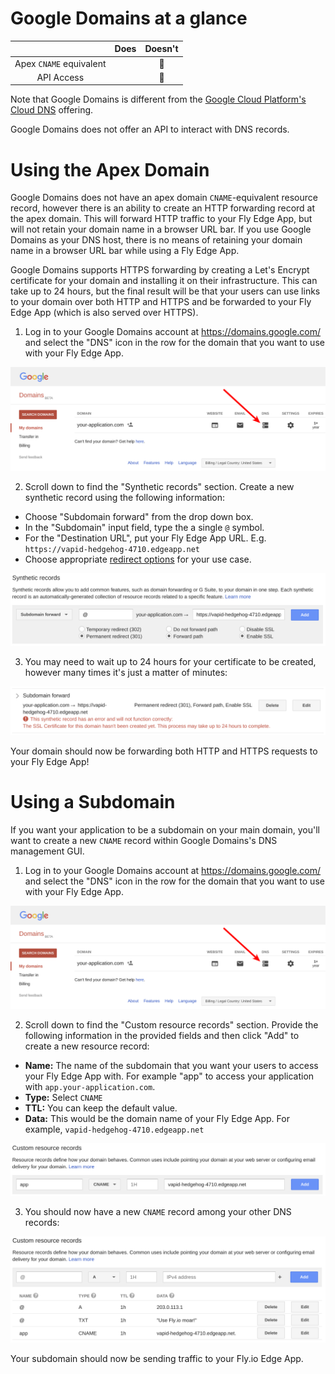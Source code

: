 # Google Domains at a glance

 |   | Does | Doesn't |
 | :---: | :---: | :---: |
 | Apex `CNAME` equivalent |  | :no_entry_sign: |
 | API Access | | :no_entry_sign: |

 Note that Google Domains is different from the [Google Cloud Platform's Cloud DNS](./google-cloud.md) offering.

 Google Domains does not offer an API to interact with DNS records.

# Using the Apex Domain

 Google Domains does not have an apex domain `CNAME`-equivalent resource record, however there is an ability to create an HTTP forwarding record at the apex domain. This will forward HTTP traffic to your Fly Edge App, but will not retain your domain name in a browser URL bar. If you use Google Domains as your DNS host, there is no means of retaining your domain name in a browser URL bar while using a Fly Edge App.
 
 Google Domains supports HTTPS forwarding by creating a Let's Encrypt certificate for your domain and installing it on their infrastructure. This can take up to 24 hours, but the final result will be that your users can use links to your domain over both HTTP and HTTPS and be forwarded to your Fly Edge App (which is also served over HTTPS).

 1. Log in to your Google Domains account at https://domains.google.com/ and select the "DNS" icon in the row for the domain that you want to use with your Fly Edge App.

 ![Google Domains - Manage a domain's DNS records](./screenshots/google-domains/google-domains-manage-dns.png "Google Domains - Manage a domain's DNS records")
 
 2. Scroll down to find the "Synthetic records" section. Create a new synthetic record using the following information:

  - Choose "Subdomain forward" from the drop down box.
  - In the "Subdomain" input field, type the a single `@` symbol.
  - For the "Destination URL", put your Fly Edge App URL. E.g. `https://vapid-hedgehog-4710.edgeapp.net`
  - Choose appropriate [redirect options](https://support.google.com/domains/answer/4522141#moreoptions) for your use case.

![Google Domains - Create a Synthetic Record](./screenshots/google-domains/google-domains-create-synthetic-forwarding-record.png "Google Domains - Create a Synthetic Record")

3. You may need to wait up to 24 hours for your certificate to be created, however many times it's just a matter of minutes:

![Google Domains - TLS certificate is being created](./screenshots/google-domains/google-domains-synthetic-forwarding-record-tls-warning.png "Google Domains - TLS certificate is being created")

Your domain should now be forwarding both HTTP and HTTPS requests to your Fly Edge App!



# Using a Subdomain

If you want your application to be a subdomain on your main domain, you'll want to create a new `CNAME` record within Google Domains's DNS management GUI.

1. Log in to your Google Domains account at https://domains.google.com/ and select the "DNS" icon in the row for the domain that you want to use with your Fly Edge App.

![Google Domains - Manage a domain's DNS records](./screenshots/google-domains/google-domains-manage-dns.png "Google Domains - Manage a domain's DNS records")

2. Scroll down to find the "Custom resource records" section. Provide the following information in the provided fields and then click "Add" to create a new resource record:

- **Name:** The name of the subdomain that you want your users to access your Fly Edge App with. For example "app" to access your application with `app.your-application.com`.
- **Type:** Select `CNAME`
- **TTL:** You can keep the default value.
- **Data:** This would be the domain name of your Fly Edge App. For example, `vapid-hedgehog-4710.edgeapp.net`

![Google Domains - Add CNAME record](./screenshots/google-domains/google-domains-add-cname-record.png "Google Domains - Add CNAME record")

3. You should now have a new `CNAME` record among your other DNS records:

![Google Domains - Successfully added a CNAME record](./screenshots/google-domains/google-domains-cname-record-added.png "Google Domains - Successfully added a CNAME record")

Your subdomain should now be sending traffic to your Fly.io Edge App.